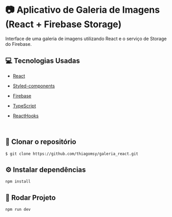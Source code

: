 # 📷 Aplicativo de Galeria de Imagens (React + Firebase Storage)
  Interface de uma galeria de imagens utilizando React e o serviço de Storage do Firebase.

## 💻 Tecnologias Usadas

- [React](https://pt-br.reactjs.org/)

- [Styled-components](https://styled-components.com/docs/basics#installation)

- [Firebase](https://console.firebase.google.com/?hl=pt-br)

- [TypeScript](https://www.typescriptlang.org/)

- [ReactHooks](https://pt-br.reactjs.org/)

<br>

## 👥 Clonar o repositório
```bash
$ git clone https://github.com/thiagomsy/galeria_react.git
```

## ⚙️ Instalar dependências
```bash
npm install
```

## 🚀 Rodar Projeto
```bash
npm run dev
```
